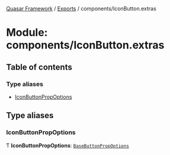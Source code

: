 [Quasar Framework](../index.md) / [Exports](../modules.md) / components/IconButton.extras

# Module: components/IconButton.extras

## Table of contents

### Type aliases

- [IconButtonPropOptions](components_IconButton_extras.md#iconbuttonpropoptions)

## Type aliases

### IconButtonPropOptions

Ƭ **IconButtonPropOptions**: [`BaseButtonPropOptions`](components_BaseButton_extras.md#basebuttonpropoptions)

